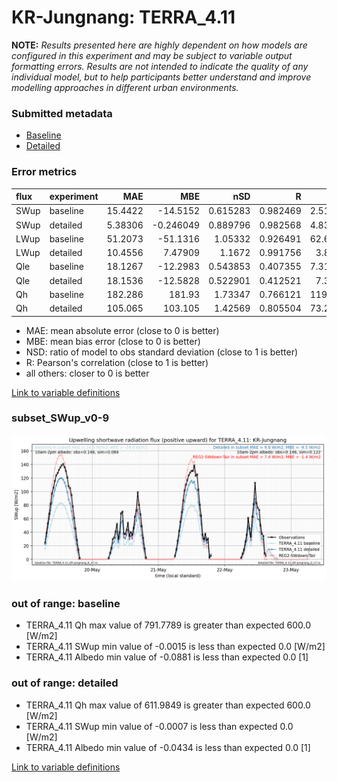 # KR-Jungnang: TERRA_4.11

**NOTE:** *Results presented here are highly dependent on how models are configured in this experiment and may be subject to variable output formatting errors. Results are not intended to indicate the quality of any individual model, but to help participants better understand and improve modelling approaches in different urban environments.*

### Submitted metadata

- [Baseline](TERRA_4.11_KR-Jungnang_baseline_attrs.md)
- [Detailed](TERRA_4.11_KR-Jungnang_detailed_attrs.md)

### Error metrics

| flux   | experiment   |       MAE |        MBE |      nSD |        R |       5th |      95th |      RMSE |    cRMSE |       AMBE |     1-nSD |        1-R |   nSkewness |   nKurtosis |   Overlap |
|:-------|:-------------|----------:|-----------:|---------:|---------:|----------:|----------:|----------:|---------:|-----------:|----------:|-----------:|------------:|------------:|----------:|
| SWup   | baseline     |  15.4422  | -14.5152   | 0.615283 | 0.982469 |   2.51931 |  35.6145  |  19.8339  | 0.411802 |  14.5152   | 0.384718  | 0.0175312  |   0.0651511 |  0.0045711  | 0.186554  |
| SWup   | detailed     |   5.38306 |  -0.246049 | 0.889796 | 0.982568 |   4.83887 |   4.92468 |   6.82384 | 0.207766 |   0.246049 | 0.110205  | 0.017432   |   0.0631022 |  0.00560474 | 0.114984  |
| LWup   | baseline     |  51.2073  | -51.1316   | 1.05332  | 0.926491 |  62.6895  |  53.5666  |  57.7818  | 0.397113 |  51.1316   | 0.0533167 | 0.0735088  |   0.72657   |  0.247757   | 0.248776  |
| LWup   | detailed     |  10.4556  |   7.47909  | 1.1672   | 0.991756 |   3.8802  |  36.2335  |  16.5144  | 0.217258 |   7.47909  | 0.167197  | 0.00824446 |   1.01295   |  0.546859   | 0.0646883 |
| Qle    | baseline     |  18.1267  | -12.2983   | 0.543853 | 0.407355 |   7.31988 |  38.1747  |  29.0262  | 0.923414 |  12.2983   | 0.456148  | 0.592645   |   1.24204   |  1.17396    | 0.48987   |
| Qle    | detailed     |  18.1536  | -12.5828   | 0.522901 | 0.412521 |   7.3179  |  38.6739  |  28.9989  | 0.917611 |  12.5828   | 0.4771    | 0.587479   |   1.20478   |  1.05764    | 0.521756  |
| Qh     | baseline     | 182.286   | 181.93     | 1.73347  | 0.766121 | 119.413   | 303.411   | 202.537   | 1.16139  | 181.93     | 0.733462  | 0.233879   |   0.0934787 |  0.585266   | 0.700339  |
| Qh     | detailed     | 105.065   | 103.105    | 1.42569  | 0.805504 |  73.2818  | 170.113   | 122.281   | 0.857787 | 103.105    | 0.42569   | 0.194496   |   0.158315  |  0.897062   | 0.595509  |

 - MAE: mean absolute error (close to 0 is better)
 - MBE: mean bias error (close to 0 is better)
 - NSD: ratio of model to obs standard deviation (close to 1 is better)
 - R: Pearson's correlation (close to 1 is better)
 - all others: closer to 0 is better

[Link to variable definitions](../modelattrs/variable_definitions.md)

### <a name="subset_swup_v0-9"></a>subset_SWup_v0-9
[![TERRA_4.11_KR-Jungnang_subset_SWup_v0-9.png](TERRA_4.11_KR-Jungnang_subset_SWup_v0-9.png)](TERRA_4.11_KR-Jungnang_subset_SWup_v0-9.png)

### out of range: baseline

 - TERRA_4.11 Qh max value of 791.7789 is greater than expected 600.0 [W/m2]
 - TERRA_4.11 SWup min value of -0.0015 is less than expected 0.0 [W/m2]
 - TERRA_4.11 Albedo min value of -0.0881 is less than expected 0.0 [1]

### out of range: detailed

 - TERRA_4.11 Qh max value of 611.9849 is greater than expected 600.0 [W/m2]
 - TERRA_4.11 SWup min value of -0.0007 is less than expected 0.0 [W/m2]
 - TERRA_4.11 Albedo min value of -0.0434 is less than expected 0.0 [1]


[Link to variable definitions](../modelattrs/variable_definitions.md)

